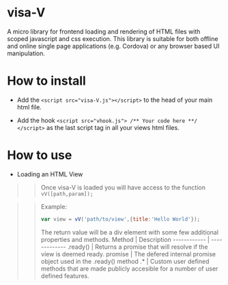# visa-V
A micro library for frontend loading and rendering of HTML files with scoped javascript and css execution.
This library is suitable for both offline and online single page applications (e.g. Cordova) or any browser based UI manipulation. 


# How to install
* Add the `<script src="visa-V.js"></script>` to the head of your main html file.

* Add the hook `<script src="vhook.js"> /** Your code here **/ </script>` as the last script tag in all your views html files.


# How to use

* Loading an HTML View
>>Once visa-V is loaded you will have access to the function `vV([path,param]);` 

 >> Example:
 >> ```javascript
 >> var view = vV('path/to/view',{title:'Hello World'});
 >> ```
 >> The return value will be a div element with some few additional properties and methods.
 >> Method | Description
 >> ------------ | -------------
 >> .ready() | Returns a promise that will resolve if the view is deemed ready.
 >> promise | The defered internal promise object used in the .ready() method
 >> .* | Custom user defined methods that are made publicly accesible for a number of user defined features.


